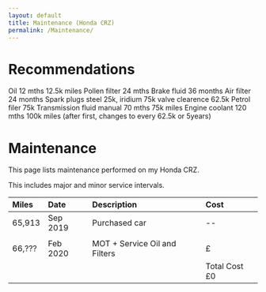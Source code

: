 ```yaml
---
layout: default
title: Maintenance (Honda CRZ)
permalink: /Maintenance/
---
```


# Recommendations

Oil 12 mths 12.5k miles
Pollen filter 24 mths
Brake fluid 36 months
Air filter 24 months
Spark plugs steel 25k, iridium 75k
valve clearence 62.5k
Petrol filer 75k
Transmission fluid manual 70 mths 75k miles
Engine coolant 120 mths 100k miles (after first, changes to every 62.5k or 5years)


# Maintenance 

This page lists maintenance performed on my Honda CRZ.

This includes major and minor service intervals.


| Miles  | Date | Description | Cost |
|:-------|:-----|:------------|:-----|
| 65,913 | Sep 2019 |Purchased car |  --  |
| | | | |
| 66,??? | Feb 2020 | MOT + Service Oil and Filters |  £  |
| | | | Total Cost £0 |



